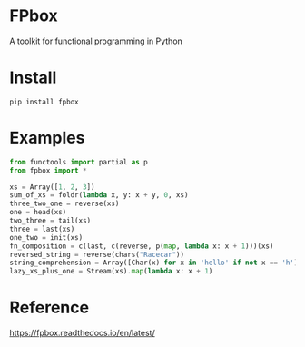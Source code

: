 # FPbox
A toolkit for functional programming in Python

# Install
`pip install fpbox`

# Examples
```python
from functools import partial as p
from fpbox import *

xs = Array([1, 2, 3])
sum_of_xs = foldr(lambda x, y: x + y, 0, xs)
three_two_one = reverse(xs)
one = head(xs)
two_three = tail(xs)
three = last(xs)
one_two = init(xs)
fn_composition = c(last, c(reverse, p(map, lambda x: x + 1)))(xs)
reversed_string = reverse(chars("Racecar"))
string_comprehension = Array([Char(x) for x in 'hello' if not x == 'h'])
lazy_xs_plus_one = Stream(xs).map(lambda x: x + 1)
```

# Reference
https://fpbox.readthedocs.io/en/latest/
